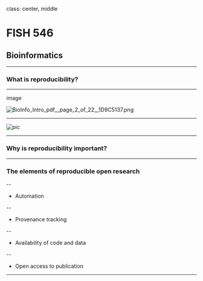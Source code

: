 class: center, middle

# FISH 546 
## Bioinformatics


---

### What is reproducibility?

---

image


<img src="http://eagle.fish.washington.edu/cnidarian/skitch/BioInfo_Intro_pdf__page_2_of_22__1D9C5137.png" alt="BioInfo_Intro_pdf__page_2_of_22__1D9C5137.png"/>

---

![pic](http://eagle.fish.washington.edu/cnidarian/skitch/BioInfo_Intro_pdf__page_2_of_22__1D9C5137.png)



---



### Why is reproducibility important?

---

### The elements of reproducible open research

--

- Automation

--

- Provenance tracking

--

- Availability of code and data

--

- Open access to publication

---
